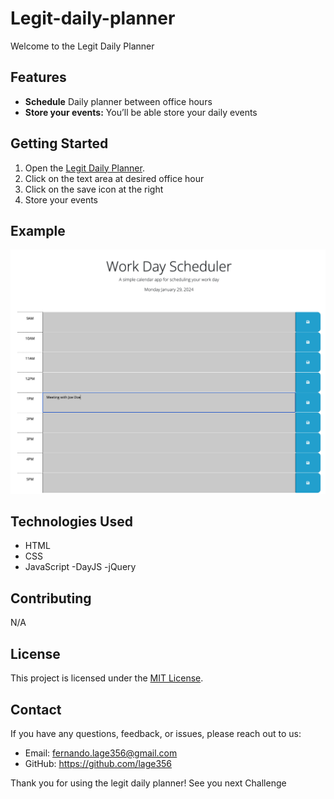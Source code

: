 # Legit-daily-planner

Welcome to the Legit Daily Planner

## Features

- **Schedule** Daily planner between office hours
- **Store your events:** You’ll be able store your daily events 


## Getting Started

1. Open the [Legit Daily Planner]().
2. Click on the text area at desired office hour
3. Click on the save icon at the right 
4. Store your events



## Example

![Legit Daily Planner](screenshot.png)



## Technologies Used

- HTML
- CSS
- JavaScript
-DayJS
-jQuery

## Contributing

N/A

## License

This project is licensed under the [MIT License](LICENSE).

## Contact

If you have any questions, feedback, or issues, please reach out to us:

- Email: fernando.lage356@gmail.com
- GitHub: https://github.com/lage356

Thank you for using the legit daily planner! See you next Challenge
